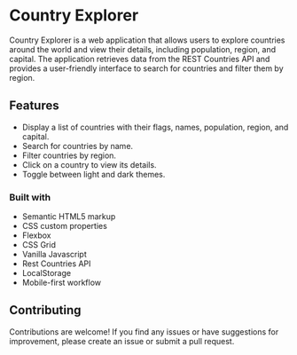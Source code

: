 # Country Explorer

Country Explorer is a web application that allows users to explore countries around the world and view their details, including population, region, and capital. The application retrieves data from the REST Countries API and provides a user-friendly interface to search for countries and filter them by region.

## Features

- Display a list of countries with their flags, names, population, region, and capital.
- Search for countries by name.
- Filter countries by region.
- Click on a country to view its details.
- Toggle between light and dark themes.


### Built with

- Semantic HTML5 markup
- CSS custom properties
- Flexbox
- CSS Grid
- Vanilla Javascript
- Rest Countries API
- LocalStorage
- Mobile-first workflow


## Contributing

Contributions are welcome! If you find any issues or have suggestions for improvement, please create an issue or submit a pull request.


